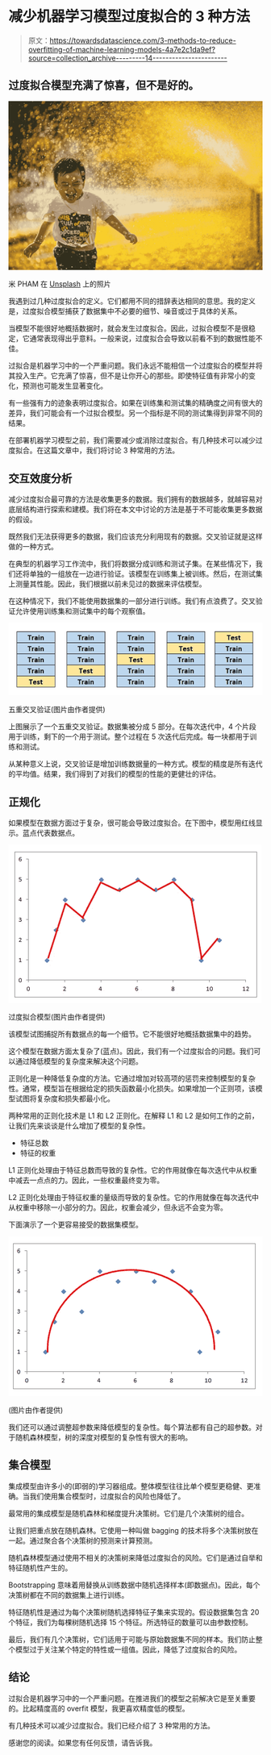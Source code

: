 # 减少机器学习模型过度拟合的 3 种方法

> 原文：<https://towardsdatascience.com/3-methods-to-reduce-overfitting-of-machine-learning-models-4a7e2c1da9ef?source=collection_archive---------14----------------------->

## 过度拟合模型充满了惊喜，但不是好的。

![](img/0ce300d840f9c419cdfdf759ab794a64.png)

米 PHAM 在 [Unsplash](https://unsplash.com/s/photos/happy?utm_source=unsplash&utm_medium=referral&utm_content=creditCopyText) 上的照片

我遇到过几种过度拟合的定义。它们都用不同的措辞表达相同的意思。我的定义是，过度拟合模型捕获了数据集中不必要的细节、噪音或过于具体的关系。

当模型不能很好地概括数据时，就会发生过度拟合。因此，过拟合模型不是很稳定，它通常表现得出乎意料。一般来说，过度拟合会导致以前看不到的数据性能不佳。

过拟合是机器学习中的一个严重问题。我们永远不能相信一个过度拟合的模型并将其投入生产。它充满了惊喜，但不是让你开心的那些。即使特征值有非常小的变化，预测也可能发生显著变化。

有一些强有力的迹象表明过度拟合。如果在训练集和测试集的精确度之间有很大的差异，我们可能会有一个过拟合模型。另一个指标是不同的测试集得到非常不同的结果。

在部署机器学习模型之前，我们需要减少或消除过度拟合。有几种技术可以减少过度拟合。在这篇文章中，我们将讨论 3 种常用的方法。

## 交互效度分析

减少过度拟合最可靠的方法是收集更多的数据。我们拥有的数据越多，就越容易对底层结构进行探索和建模。我们将在本文中讨论的方法是基于不可能收集更多数据的假设。

既然我们无法获得更多的数据，我们应该充分利用现有的数据。交叉验证就是这样做的一种方式。

在典型的机器学习工作流中，我们将数据分成训练和测试子集。在某些情况下，我们还将单独的一组放在一边进行验证。该模型在训练集上被训练。然后，在测试集上测量其性能。因此，我们根据以前未见过的数据来评估模型。

在这种情况下，我们不能使用数据集的一部分进行训练。我们有点浪费了。交叉验证允许使用训练集和测试集中的每个观察值。

![](img/305865bd2e92ef5ced28200dc451e9e8.png)

五重交叉验证(图片由作者提供)

上图展示了一个五重交叉验证。数据集被分成 5 部分。在每次迭代中，4 个片段用于训练，剩下的一个用于测试。整个过程在 5 次迭代后完成。每一块都用于训练和测试。

从某种意义上说，交叉验证是增加训练数据量的一种方式。模型的精度是所有迭代的平均值。结果，我们得到了对我们的模型的性能的更健壮的评估。

## 正规化

如果模型在数据方面过于复杂，很可能会导致过度拟合。在下图中，模型用红线显示。蓝点代表数据点。

![](img/844a40b7ac1426751a1bd0dbb4787caa.png)

过度拟合模型(图片由作者提供)

该模型试图捕捉所有数据点的每一个细节。它不能很好地概括数据集中的趋势。

这个模型在数据方面太复杂了(蓝点)。因此，我们有一个过度拟合的问题。我们可以通过降低模型的复杂度来解决这个问题。

正则化是一种降低复杂度的方法。它通过增加对较高项的惩罚来控制模型的复杂性。通常，模型旨在根据给定的损失函数最小化损失。如果增加一个正则项，该模型试图将复杂度和损失都最小化。

两种常用的正则化技术是 L1 和 L2 正则化。在解释 L1 和 L2 是如何工作的之前，让我们先来谈谈是什么增加了模型的复杂性。

*   特征总数
*   特征的权重

L1 正则化处理由于特征总数而导致的复杂性。它的作用就像在每次迭代中从权重中减去一点点的力。因此，一些权重最终变为零。

L2 正则化处理由于特征权重的量级而导致的复杂性。它的作用就像在每次迭代中从权重中移除一小部分的力。因此，权重会减少，但永远不会变为零。

下面演示了一个更容易接受的数据集模型。

![](img/6be14f543e224659660a60940ba8fe24.png)

(图片由作者提供)

我们还可以通过调整超参数来降低模型的复杂性。每个算法都有自己的超参数。对于随机森林模型，树的深度对模型的复杂性有很大的影响。

## 集合模型

集成模型由许多小的(即弱的)学习器组成。整体模型往往比单个模型更稳健、更准确。当我们使用集合模型时，过度拟合的风险也降低了。

最常用的集成模型是随机森林和梯度提升决策树。它们是几个决策树的组合。

让我们把重点放在随机森林。它使用一种叫做 bagging 的技术将多个决策树放在一起。通过聚合各个决策树的预测来计算预测。

随机森林模型通过使用不相关的决策树来降低过度拟合的风险。它们是通过自举和特征随机性产生的。

Bootstrapping 意味着用替换从训练数据中随机选择样本(即数据点)。因此，每个决策树都在不同的数据集上进行训练。

特征随机性是通过为每个决策树随机选择特征子集来实现的。假设数据集包含 20 个特征，我们为每棵树随机选择 15 个特征。所选特征的数量可以由参数控制。

最后，我们有几个决策树，它们适用于可能与原始数据集不同的样本。我们防止整个模型过于关注某个特定的特性或一组值。因此，降低了过度拟合的风险。

## 结论

过拟合是机器学习中的一个严重问题。在推进我们的模型之前解决它是至关重要的。比起精度高的 overfit 模型，我更喜欢精度低的模型。

有几种技术可以减少过度拟合。我们已经介绍了 3 种常用的方法。

感谢您的阅读。如果您有任何反馈，请告诉我。